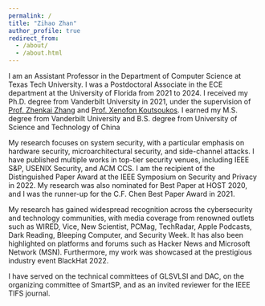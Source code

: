 ```yaml
---
permalink: /
title: "Zihao Zhan"
author_profile: true
redirect_from: 
  - /about/
  - /about.html
---
```

I am an Assistant Professor in the Department of Computer Science at Texas Tech University.
I was a Postdoctoral Associate in the ECE department at the University of Florida from 2021 to 2024.
I received my Ph.D. degree from Vanderbilt University in 2021, under the supervision of [Prof. Zhenkai Zhang](https://zhenkai-zhang.github.io/) and [Prof. Xenofon Koutsoukos](https://www.isis.vanderbilt.edu/xenofon-koutsoukos). 
I earned my M.S. degree from Vanderbilt University and B.S. degree from University of Science and Technology of China

My research focuses on system security, with a particular emphasis on hardware security, microarchitectural security, and side-channel attacks.
I have published multiple works in top-tier security venues, including IEEE S&P, USENIX Security, and ACM CCS.
I am the recipient of the Distinguished Paper Award at the IEEE Symposium on Security and Privacy in 2022. 
My research was also nominated for Best Paper at HOST 2020, and I was the runner-up for the C.F. Chen Best Paper Award in 2021.

My research has gained widespread recognition across the cybersecurity and technology communities, with media coverage from renowned outlets such as WIRED, Vice, New Scientist, PCMag, TechRadar, Apple Podcasts, Dark Reading, Bleeping Computer, and Security Week. It has also been highlighted on platforms and forums such as Hacker News and Microsoft Network (MSN).
Furthermore, my work was showcased at the prestigious industry event BlackHat 2022.

I have served on the technical committees of GLSVLSI and DAC, on the organizing committee of SmartSP, and as an invited reviewer for the IEEE TIFS journal.


